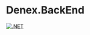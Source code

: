 # Denex.BackEnd

[![.NET](https://github.com/mwlt68/Denex.BackEnd/actions/workflows/dotnet.yml/badge.svg)](https://github.com/mwlt68/Denex.BackEnd/actions/workflows/dotnet.yml)
